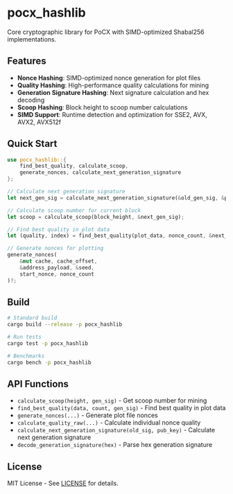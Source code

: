 # pocx_hashlib

Core cryptographic library for PoCX with SIMD-optimized Shabal256 implementations.

## Features

- **Nonce Hashing**: SIMD-optimized nonce generation for plot files
- **Quality Hashing**: High-performance quality calculations for mining
- **Generation Signature Hashing**: Next signature calculation and hex decoding
- **Scoop Hashing**: Block height to scoop number calculations
- **SIMD Support**: Runtime detection and optimization for SSE2, AVX, AVX2, AVX512f

## Quick Start

```rust
use pocx_hashlib::{
    find_best_quality, calculate_scoop, 
    generate_nonces, calculate_next_generation_signature
};

// Calculate next generation signature
let next_gen_sig = calculate_next_generation_signature(&old_gen_sig, &public_key);

// Calculate scoop number for current block  
let scoop = calculate_scoop(block_height, &next_gen_sig);

// Find best quality in plot data
let (quality, index) = find_best_quality(plot_data, nonce_count, &next_gen_sig);

// Generate nonces for plotting
generate_nonces(
    &mut cache, cache_offset, 
    &address_payload, &seed, 
    start_nonce, nonce_count
)?;
```

## Build

```bash
# Standard build
cargo build --release -p pocx_hashlib

# Run tests
cargo test -p pocx_hashlib

# Benchmarks
cargo bench -p pocx_hashlib
```

## API Functions

- `calculate_scoop(height, gen_sig)` - Get scoop number for mining
- `find_best_quality(data, count, gen_sig)` - Find best quality in plot data
- `generate_nonces(...)` - Generate plot file nonces
- `calculate_quality_raw(...)` - Calculate individual nonce quality
- `calculate_next_generation_signature(old_sig, pub_key)` - Calculate next generation signature
- `decode_generation_signature(hex)` - Parse hex generation signature

## License

MIT License - See [LICENSE](../LICENSE) for details.